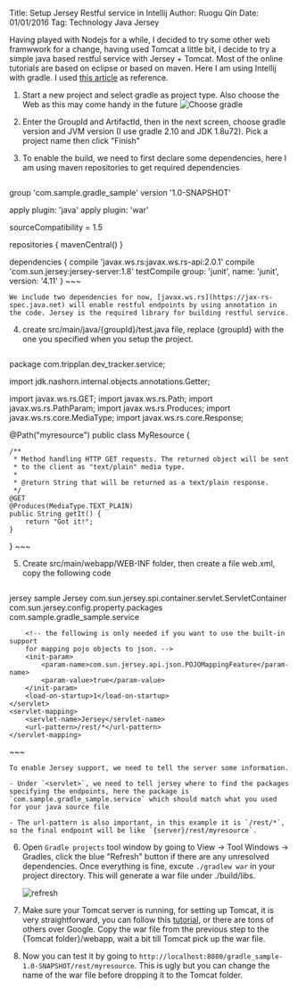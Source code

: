 Title: Setup Jersey Restful service in Intellij
Author: Ruogu Qin
Date: 01/01/2016
Tag: Technology
     Java
     Jersey

Having played with Nodejs for a while, I decided to try some other web framwwork for a change, having used Tomcat a little bit, I decide to try a simple java based restful service with Jersey + Tomcat. Most of the online tutorials are based on eclipse or based on maven. Here I am using Intellij with gradle. I used [this article](https://github.com/jasonray/jersey-starterkit/wiki/Create-a-"Hello-World"-jersey-project) as reference.

1. Start a new project and select gradle as project type. Also choose the Web as this may come handy in the future
![Choose gradle](/home/ruogu/Pictures/post31/choose_gradle.png)
2. Enter the GroupId and ArtifactId, then in the next screen, choose gradle version and JVM version (I use gradle 2.10 and JDK 1.8u72). Pick a project name then click "Finish"
3. To enable the build, we need to first declare some dependencies, here I am using maven repositories to get required dependencies

    ~~~
group 'com.sample.gradle_sample'
version '1.0-SNAPSHOT'

apply plugin: 'java'
apply plugin: 'war'

sourceCompatibility = 1.5

repositories {
    mavenCentral()
}

dependencies {
    compile 'javax.ws.rs:javax.ws.rs-api:2.0.1'
    compile 'com.sun.jersey:jersey-server:1.8'
    testCompile group: 'junit', name: 'junit', version: '4.11'
}
    ~~~
    
    We include two dependencies for now, [javax.ws.rs](https://jax-rs-spec.java.net) will enable restful endpoints by using annotation in the code. Jersey is the required library for building restful service.

4. create src/main/java/{groupId}/test.java file, replace {groupId} with the one you specified when you setup the project.

    ~~~{.java}
package com.tripplan.dev_tracker.service;

import jdk.nashorn.internal.objects.annotations.Getter;

import javax.ws.rs.GET;
import javax.ws.rs.Path;
import javax.ws.rs.PathParam;
import javax.ws.rs.Produces;
import javax.ws.rs.core.MediaType;
import javax.ws.rs.core.Response;

@Path("myresource")
public class MyResource {

    /**
     * Method handling HTTP GET requests. The returned object will be sent
     * to the client as "text/plain" media type.
     *
     * @return String that will be returned as a text/plain response.
     */
    @GET
    @Produces(MediaType.TEXT_PLAIN)
    public String getIt() {
        return "Got it!";
    }
}
    ~~~

5. Create src/main/webapp/WEB-INF folder, then create a file web.xml, copy the following code

    ~~~{.xml}
<?xml version="1.0" encoding="UTF-8"?>
<web-app xmlns:xsi="http://www.w3.org/2001/XMLSchema-instance" xmlns="http://java.sun.com/xml/ns/javaee" xmlns:web="http://java.sun.com/xml/ns/javaee/web-app_2_5.xsd" xsi:schemaLocation="http://java.sun.com/xml/ns/javaee http://java.sun.com/xml/ns/javaee/web-app_2_5.xsd" id="WebApp_ID" version="2.5">
    <display-name>jersey sample</display-name>
    <servlet>
        <servlet-name>Jersey</servlet-name>
        <servlet-class>com.sun.jersey.spi.container.servlet.ServletContainer</servlet-class>
        <init-param>
            <param-name>com.sun.jersey.config.property.packages</param-name>
            <param-value>com.sample.gradle_sample.service</param-value>
        </init-param>

        <!-- the following is only needed if you want to use the built-in support
        for mapping pojo objects to json. -->
        <init-param>
            <param-name>com.sun.jersey.api.json.POJOMappingFeature</param-name>
            <param-value>true</param-value>
        </init-param>
        <load-on-startup>1</load-on-startup>
    </servlet>
    <servlet-mapping>
        <servlet-name>Jersey</servlet-name>
        <url-pattern>/rest/*</url-pattern>
    </servlet-mapping>
</web-app>
    ~~~

    To enable Jersey support, we need to tell the server some information.

    - Under `<servlet>`, we need to tell jersey where to find the packages specifying the endpoints, here the package is `com.sample.gradle_sample.service` which should match what you used for your java source file
    
    - The url-pattern is also important, in this example it is `/rest/*`, so the final endpoint will be like `{server}/rest/myresource`. 

6. Open `Gradle projects` tool window by going to View -> Tool Windows -> Gradles, click the blue "Refresh" button if there are any unresolved dependencies. Once everything is fine, excute `./gradlew war` in your project directory. This will generate a war file under ./build/libs.

    ![refresh](/home/ruogu/Pictures/post31/gradle_jobs.png)
7. Make sure your Tomcat server is running, for setting up Tomcat, it is very straightforward, you can follow this [tutorial](http://www.vogella.com/tutorials/ApacheTomcat/article.html), or there are tons of others over Google. Copy the war file from the previous step to the {Tomcat folder}/webapp, wait a bit till Tomcat pick up the war file.
8. Now you can test it by going to `http://localhost:8080/gradle_sample-1.0-SNAPSHOT/rest/myresource`. This is ugly but you can change the name of the war file before dropping it to the Tomcat folder.

    